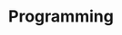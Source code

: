---
title: Programming
layout: collection
permalink: /programming/
collection: programming
entries_layout: list
---